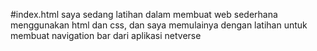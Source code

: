 #index.html
saya sedang latihan dalam membuat web sederhana menggunakan html dan css, dan saya memulainya dengan latihan untuk membuat navigation bar dari aplikasi netverse
